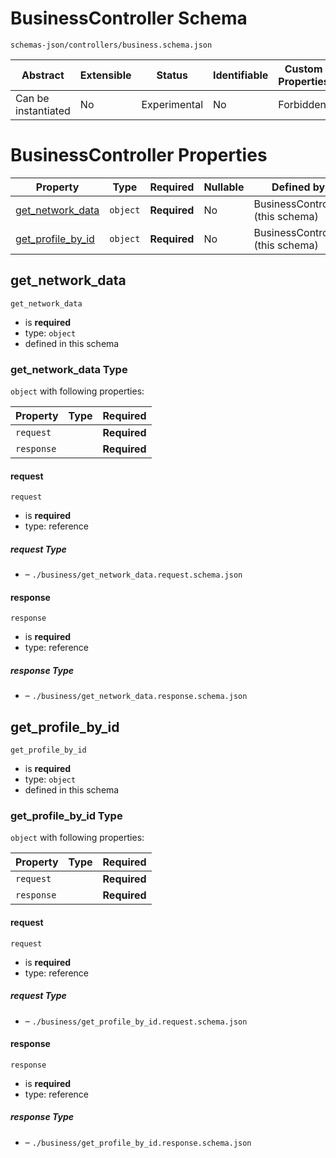 # BusinessController Schema

```
schemas-json/controllers/business.schema.json
```

| Abstract            | Extensible | Status       | Identifiable | Custom Properties | Additional Properties | Defined In                                               |
| ------------------- | ---------- | ------------ | ------------ | ----------------- | --------------------- | -------------------------------------------------------- |
| Can be instantiated | No         | Experimental | No           | Forbidden         | Forbidden             | [controllers/business.schema.json](business.schema.json) |

# BusinessController Properties

| Property                                | Type     | Required     | Nullable | Defined by                       |
| --------------------------------------- | -------- | ------------ | -------- | -------------------------------- |
| [get_network_data](#get_network_data)   | `object` | **Required** | No       | BusinessController (this schema) |
| [get_profile_by_id](#get_profile_by_id) | `object` | **Required** | No       | BusinessController (this schema) |

## get_network_data

`get_network_data`

- is **required**
- type: `object`
- defined in this schema

### get_network_data Type

`object` with following properties:

| Property   | Type | Required     |
| ---------- | ---- | ------------ |
| `request`  |      | **Required** |
| `response` |      | **Required** |

#### request

`request`

- is **required**
- type: reference

##### request Type

- []() – `./business/get_network_data.request.schema.json`

#### response

`response`

- is **required**
- type: reference

##### response Type

- []() – `./business/get_network_data.response.schema.json`

## get_profile_by_id

`get_profile_by_id`

- is **required**
- type: `object`
- defined in this schema

### get_profile_by_id Type

`object` with following properties:

| Property   | Type | Required     |
| ---------- | ---- | ------------ |
| `request`  |      | **Required** |
| `response` |      | **Required** |

#### request

`request`

- is **required**
- type: reference

##### request Type

- []() – `./business/get_profile_by_id.request.schema.json`

#### response

`response`

- is **required**
- type: reference

##### response Type

- []() – `./business/get_profile_by_id.response.schema.json`
